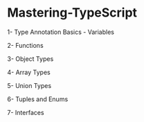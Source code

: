 # Mastering-TypeScript

1- Type Annotation Basics - Variables

2- Functions

3- Object Types

4- Array Types

5- Union Types

6- Tuples and Enums

7- Interfaces
